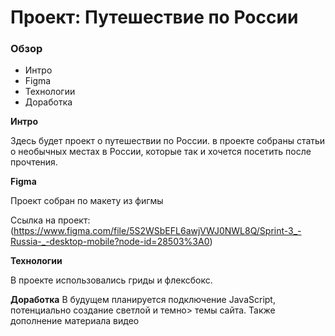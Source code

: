 # Проект: Путешествие по России

### Обзор
* Интро
* Figma
* Технологии
* Доработка

**Интро**

Здесь будет проект о путешествии по России.
в проекте собраны статьи о необычных местах в России, которые так и хочется посетить после прочтения. 

**Figma**

Проект собран по макету из фигмы

Ссылка на проект: (https://www.figma.com/file/5S2WSbEFL6awjVWJ0NWL8Q/Sprint-3_-Russia-_-desktop-mobile?node-id=28503%3A0)

**Технологии**

В проекте использовались гриды и флексбокс.

**Доработка**
В будущем планируется подключение JavaScript, потенциально создание светлой и темно> темы сайта. 
Также дополнение материала видео
